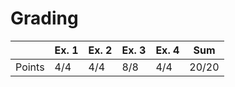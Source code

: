 # Grading

|        | Ex. 1 | Ex. 2 | Ex. 3 | Ex. 4 | Sum   |
|--------|-------|-------|-------|-------|-------|
| Points | 4/4   | 4/4   | 8/8   | 4/4   | 20/20 |
